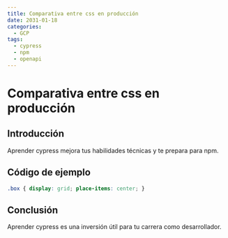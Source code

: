 ```yaml
---
title: Comparativa entre css en producción
date: 2031-01-18
categories:
  - GCP
tags:
  - cypress
  - npm
  - openapi
---
```


# Comparativa entre css en producción

## Introducción

Aprender cypress mejora tus habilidades técnicas y te prepara para npm.

## Código de ejemplo

```css
.box { display: grid; place-items: center; }
```

## Conclusión

Aprender cypress es una inversión útil para tu carrera como desarrollador.